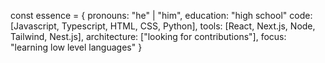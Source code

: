 const essence = {
  pronouns: "he" | "him",
  education: "high school"
  code: [Javascript, Typescript, HTML, CSS, Python],
  tools: [React, Next.js, Node, Tailwind, Nest.js],
  architecture: ["looking for contributions"],
  focus: "learning low level languages"
}
